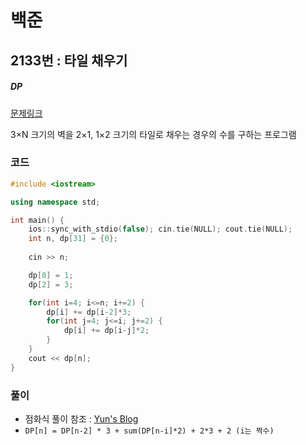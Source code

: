 # 백준

## 2133번 : 타일 채우기

##### DP

[문제링크](https://www.acmicpc.net/problem/2133)

3×N 크기의 벽을 2×1, 1×2 크기의 타일로 채우는 경우의 수를 구하는 프로그램


### 코드

```c++
#include <iostream>

using namespace std;

int main() {
    ios::sync_with_stdio(false); cin.tie(NULL); cout.tie(NULL);
    int n, dp[31] = {0};
    
    cin >> n;

    dp[0] = 1;
    dp[2] = 3;

    for(int i=4; i<=n; i+=2) {
        dp[i] += dp[i-2]*3;
        for(int j=4; j<=i; j+=2) {
            dp[i] += dp[i-j]*2;
        } 
    }
    cout << dp[n];
}

```



### 풀이

- 점화식 풀이 참조 :  [Yun's Blog](https://blog.naver.com/cldlakd/221411915772)
-  `DP[n] = DP[n-2] * 3 + sum(DP[n-i]*2) + 2*3 + 2 (i는 짝수)`

